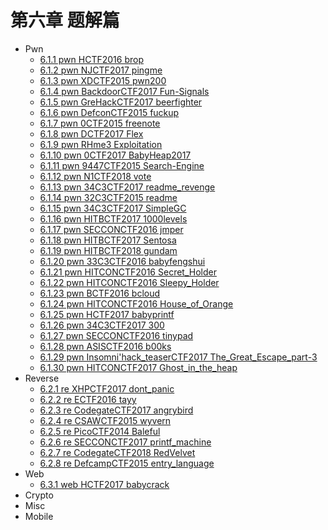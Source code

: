 # 第六章 题解篇

* Pwn
  * [6.1.1 pwn HCTF2016 brop](6.1.1_pwn_hctf2016_brop.md)
  * [6.1.2 pwn NJCTF2017 pingme](6.1.2_pwn_njctf2017_pingme.md)
  * [6.1.3 pwn XDCTF2015 pwn200](6.1.3_pwn_xdctf2015_pwn200.md)
  * [6.1.4 pwn BackdoorCTF2017 Fun-Signals](6.1.4_pwn_backdoorctf2017_fun_signals.md)
  * [6.1.5 pwn GreHackCTF2017 beerfighter](6.1.5_pwn_grehackctf2017_beerfighter.md)
  * [6.1.6 pwn DefconCTF2015 fuckup](6.1.6_pwn_defconctf2015_fuckup.md)
  * [6.1.7 pwn 0CTF2015 freenote](6.1.7_pwn_0ctf2015_freenote.md)
  * [6.1.8 pwn DCTF2017 Flex](6.1.8_pwn_dctf2017_flex.md)
  * [6.1.9 pwn RHme3 Exploitation](6.1.9_pwn_rhme3_exploitation.md)
  * [6.1.10 pwn 0CTF2017 BabyHeap2017](6.1.10_pwn_0ctf2017_babyheap2017.md)
  * [6.1.11 pwn 9447CTF2015 Search-Engine](6.1.11_pwn_9447ctf2015_search_engine.md)
  * [6.1.12 pwn N1CTF2018 vote](6.1.12_pwn_n1ctf2018_vote.md)
  * [6.1.13 pwn 34C3CTF2017 readme_revenge](6.1.13_pwn_34c3ctf2017_readme_revenge.md)
  * [6.1.14 pwn 32C3CTF2015 readme](6.1.14_pwn_32c3ctf2015_readme.md)
  * [6.1.15 pwn 34C3CTF2017 SimpleGC](6.1.15_pwn_34c3ctf2017_simplegc.md)
  * [6.1.16 pwn HITBCTF2017 1000levels](6.1.16_pwn_hitbctf2017_1000levels.md)
  * [6.1.17 pwn SECCONCTF2016 jmper](6.1.17_pwn_secconctf2016_jmper.md)
  * [6.1.18 pwn HITBCTF2017 Sentosa](6.1.18_pwn_hitbctf2017_sentosa.md)
  * [6.1.19 pwn HITBCTF2018 gundam](6.1.19_pwn_hitbctf2018_gundam.md)
  * [6.1.20 pwn 33C3CTF2016 babyfengshui](6.1.20_pwn_33c3ctf2016_babyfengshui.md)
  * [6.1.21 pwn HITCONCTF2016 Secret_Holder](6.1.21_pwn_hitconctf2016_secret_holder.md)
  * [6.1.22 pwn HITCONCTF2016 Sleepy_Holder](6.1.22_pwn_hitconctf2016_sleepy_holder.md)
  * [6.1.23 pwn BCTF2016 bcloud](6.1.23_pwn_bctf2016_bcloud.md)
  * [6.1.24 pwn HITCONCTF2016 House_of_Orange](doc/6.1.24_hitconctf2016_house_of_orange.md)
  * [6.1.25 pwn HCTF2017 babyprintf](6.1.25_pwn_hctf2017_babyprintf.md)
  * [6.1.26 pwn 34C3CTF2017 300](6.1.26_pwn_34c3ctf2017_300.md)
  * [6.1.27 pwn SECCONCTF2016 tinypad](6.1.27_pwn_secconctf2016_tinypad.md)
  * [6.1.28 pwn ASISCTF2016 b00ks](6.1.28_pwn_asisctf2016_b00ks.md)
  * [6.1.29 pwn Insomni'hack_teaserCTF2017 The_Great_Escape_part-3](6.1.29_pwn_insomnictf2017_the_great_escape3.md)
  * [6.1.30 pwn HITCONCTF2017 Ghost_in_the_heap](6.1.30_pwn_hitconctf2017_ghost_in_the_heap.md)
* Reverse
  * [6.2.1 re XHPCTF2017 dont_panic](6.2.1_re_xhpctf2017_dont_panic.md)
  * [6.2.2 re ECTF2016 tayy](6.2.2_re_ectf2016_tayy.md)
  * [6.2.3 re CodegateCTF2017 angrybird](6.2.3_re_codegatectf2017_angrybird.md)
  * [6.2.4 re CSAWCTF2015 wyvern](6.2.4_re_csawctf2015_wyvern.md)
  * [6.2.5 re PicoCTF2014 Baleful](6.2.5_re_picoctf2014_baleful.md)
  * [6.2.6 re SECCONCTF2017 printf_machine](6.2.6_re_secconctf2017_printf_machine.md)
  * [6.2.7 re CodegateCTF2018 RedVelvet](6.2.7_re_codegatectf2018_redvelvet.md)
  * [6.2.8 re DefcampCTF2015 entry_language](6.2.8_re_defcampctf2015_entry_language.md)
* Web
  * [6.3.1 web HCTF2017 babycrack](6.3.1_web_hctf2017_babycrack.md)
* Crypto
* Misc
* Mobile
